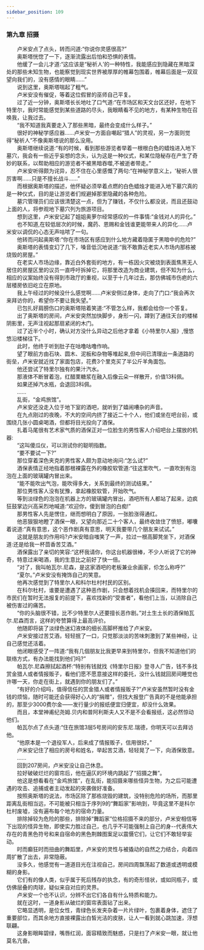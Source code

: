 ```yaml
---
sidebar_position: 109
---
```

### 第九章  招摄  


　　卢米安点了点头，转而问道:“你说你灵感很高?”  
　　奥斯塔恍惚了一下，逐渐流露出后怕和恐惧的表情。  
　　他缓了一会儿才道:“这应该是“秘祈人’的一种特性，我能感应到隐藏在黑暗深处的那些未知生物，也能察觉到现实世界被厚厚的帷幕包围着，帷幕后面是一双双望向我们的，没有感情的眼睛……”  
　　说到这里，奥斯塔喘起了粗气。  
　　卢米安没有催促，等着这位假冒的巫师自己平复。  
　　过了近一分钟，奥斯塔长长地吐了口气道:“在市场区和天文台区还好，在地下特里尔，我时常能感觉到某些道路的尽头，我眼睛看不见的地方，有某种生物在召唤我，让我过去。  
　　“我不知道我真要走入了那些黑暗，最终会变成什么样子。”  
　　很好的神秘学感应器……卢米安一方面自嘲起“猎人”的灵视，另一方面则觉得“秘祈人”不像奥斯塔说的那么没用。  
　　奥斯塔继续说道:“有的时候，看到那些游览者举着一根根白色的蜡烛进入地下墓穴，我会有一些近乎妄想的念头，认为这是一种仪式，和某位隐秘存在产生了奇妙的联系，以帮助相应的游览者不被黑暗吞噬,不被逝者带走。”  
　　卢米安听得颇为诧异，忍不住在心里感慨了两句:“在神秘学意义上，'秘祈人很厉害啊……只是不擅长战斗……”  
　　而根据奥斯塔的描述，他怀疑必须举着点燃的白色蜡烛才能进入地下墓穴真的是一种仪式，目的是让游览者们规避掉那里隐藏的各种危险。  
　　墓穴管理员们应该很清楚这一点，但为了赚钱，不仅什么都没说，而且还鼓动上面的人，将参观地下墓穴列为旅游项目。  
　　想到这里，卢米安记起了姐姐奥萝尔经常感叹的一件事情:“金钱对人的异化。”  
　　也不知道,在较低层次的时候，魔药、恩赐和金钱谁更能带来人的异化……卢米安以调侃的心态无声咕哝了一句。  
　　他转而问起奥斯塔:“你在市场区有感应到什么地方藏着隐匿于黑暗中的危险?”  
　　奥斯塔的表情变幻了几下，嗓音低沉地说道:“我不敢靠近老实人市场内那栋被烧毁的房屋。”  
　　在老实人市场边缘，靠近白外套街的地方，有一栋因火灾被烧到表面焦黑无人居住的房屋区里的议员一直呼吁拆掉它，将那里改造为商业建筑，但不知为什么，相应的议案始终没有得到市政厅的重视，以至于十几年过去，那仿佛城市伤疤的六层楼房依旧屹立在原地。  
　　我上午经过的时候没什么感觉啊……卢米安侧过身体，走向了门口:“我会再次来拜访你的，希望你不要让我失望。”  
　　已包扎好肩膀伤口的奥斯塔陪着笑道:“不管怎么样，我都会给你一个答复。  
　　出了奥斯塔的房间，卢米安突然加快脚步，身形一闪，蹲到了通往天台的楼梯阴影里，无声注视起那扇紧闭的木门。  
　　过了近半个小时，确认对方没什么异动之后他才拿着《小特里尔人报》,慢悠悠沿楼梯往下。  
　　此时，他终于听到肚子在咕噜咕噜作响。  
　　望了眼前方由石块、圆木、泥板和杂物等堆起来,但中间已清理出一条道路的街垒，卢米安就近找了家面包店，花费3个里克买了半公斤羊角面包。  
　　他还尝试了特里尔独有的果汁汽水。  
　　那液体不断冒着泡，红醋栗糖浆在融入后像云朵一样散开，价值13科佩。  
　　如果还掉汽水瓶，会退回3科佩。  
　　......  
　　乱街，“金鸡旅馆”。  
　　卢米安还没走入位于地下室的酒吧，就听到了嬉闹嘈杂的声音。  
　　在九点刚过的夜晚，不大的空间内挤了接近二十个人，他们或坐在吧台前，或围绕几张小圆桌喝酒，但都将目光投向了酒保。  
　　扎着马尾很有艺术家气质的酒保正对一位脸生的男性客人介绍吧台上摆放的机器:  
　　“这叫傻瓜仪，可以测试你的聪明指数。  
　　“要不要试一下?”  
　　那位穿着深色夹克的男性客人颇为意动地询问:“怎么试?”  
　　酒保表情正经地指着那根裸露在外的橡胶软管道:“往这里吹气，一直吹到有泡泡在上面的玻璃罐内冒出来。  
　　“能不能吹出气泡，能吹得多大，关系到最终的测试结果。”  
　　那位男性客人没有犹豫，拿起橡胶软管，开始吹气。  
　　等到淡绿色的泡泡在机器上方的玻璃罐内冒出，酒吧所有人都站了起来，边疯狂鼓掌边兴高采烈地喊道:“欢迎你，傻到冒泡的白痴!”  
　　那男性客人先是愣住，继而想明白了原因，一张脸涨得通红。  
　　他恶狠狠地瞪了酒保一眼，又望向那近二十个客人，最终收敛住了愤怒，嘟囔着说道:“真有意思，这个恶作剧真有意思，明天我要带几个朋友来试试。”  
　　这就是朋友的作用吗?卢米安暗自嗤笑了一声，拉过一根高脚凳坐下，对酒保道:还是给我一杯茴香苦艾酒。”  
　　酒保露出了亲切的笑容:“这杯我请你，你这台机器很棒，不少人听说了它的神奇，特意过来喝酒，我的生意比之前好了快一倍。  
　　“对了，我叫帕瓦尔.尼森，是这家酒吧的老板兼业余画家，伱怎么称呼?”  
　　“夏尔。”卢米安没有掩饰自己的笑意。  
　　他再次感觉到了特里尔人和科尔杜村村民的区别。  
　　在科尔杜村，谁要是遭遇了这种恶作剧，只会想着找机会揍回来，而特里尔的市民们在暂时无法报复的前提下，喜欢找新的“受害者”，看他们上当，以消除自己被伤害过的痛苦。  
　　“你的头脑很不错，比不少特里尔人还要擅长恶作剧。”对土生土长的酒保帕瓦尔.尼森而言，这样的夸赞算得上最高评价。  
　　他随即将装了淡绿色迷幻液体的细长高脚杯推给了卢米安。  
　　卢米安接过苦艾酒，轻轻抿了一口，只觉那淡淡的苦味刺激到了某些神经，让自己感觉还活着。  
　　他闭眼感受了一阵道:“我有几個朋友比我更早来到特里尔，但我不知道他们的联络方式，有办法能找到他们吗?”  
　　帕瓦尔.尼森擦拭起酒杯:“特别有钱就找《特里尔日报》登寻人广告，钱不多找赏金猎人或者情报贩子，看他们愿不愿意接这样的委托，没什么钱就回房间睡觉也许哪一天，你走在街上，就遇到你的朋友们了。”  
　　“有好的介绍吗，值得信任的赏金猎人或者情报贩子?”卢米安虽然暂时没有金钱的烦恼，随时可能还会获得好心人的“捐赠”，但找大报登广告真的不是他能承担的，那至少3000费尔金——发行量少的报纸便宜归便宜，却没什么效果。  
　　而且，本堂神甫纪尧姆.贝内和普阿利斯夫人又不是不会看报纸，这必然惊动他们。  
　　帕瓦尔点了点头道:“住在旅馆3层5号房间的安东尼.瑞德，你明天可以去拜访他。  
　　“他原本是一个退役军人，后来成了情报贩子，信用很好。”  
　　卢米安记住了相应的房号和姓名，举起苦艾酒，轻轻晃了一下，向酒保致意。  
　　......  
　　回到207房间，卢米安没让自己休息。  
　　拉好破破烂烂的窗帘后，他在逼仄的环境内跳起了“招摄之舞”。  
　　他这是想看看在“金鸡旅馆”，在乱街，能招摄来哪些怪异生物，为之后可能遭遇的攻击、追捕或者主动发起的突袭做好准备。  
　　按照奥斯塔的说法，市场区除了那栋烧毁的建筑，没特别危险的场所，而那里距离乱街相当远，不可能被只相当于序列9的“舞蹈家”影响到，毕竟这里不是科尔杜村废墟，没有遍布每个地方的宿命力量。  
　　排除掉较为危险的那些，排除掉“舞蹈家”位格招摄不来的部分，卢米安相信等下出现的怪异生物，即使实力胜过自己，也几乎不可能强制上自己的身--代表伟大存在的青黑色符号和来自宿命的黑色荆棘图案足以震慑它们，让它们不敢轻举妄动。  
　　时而癫狂时而扭曲的舞蹈里，卢米安的灵性与被撬动的自然之力结合，向着四周扩散了出去，非常隐蔽。  
　　没多久，他感觉有一道道目光在注视自己，房间四周飘荡起了数道或透明或模糊的身影。  
　　它们有的像人类，似乎属于死后残存的执念，有的奇形怪状，或如同瓶子，或仿佛层叠的肉球，疑似来自对应的灵界。  
　　卢米安一个也不认识，分辨不出它们各自有什么特质和能力。  
　　就在这时，一道身影从破烂的窗帘表面钻了出来。  
　　它略显透明，是位女性，青绿色长发夹杂着一片片绿叶，包裹着身体，遮住了重要部位，而其余地方直接裸露出白皙光洁的皮肤，让人一看到就心跳加速，浮想联翩。  
　　这身影眼眸碧绿，嘴唇红润，面容精致而魅惑，只是扫了卢米安一眼，就让他莫名亢奋。  
